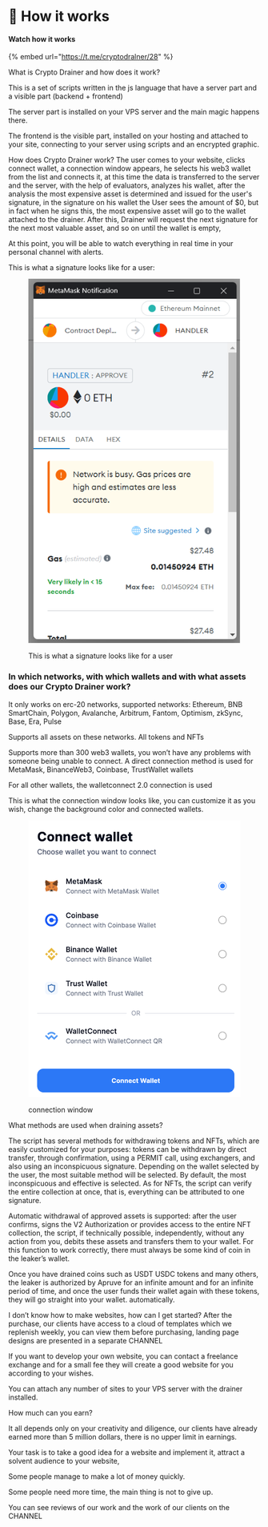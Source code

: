 # 🤑 How it works

#### Watch how it works&#x20;

{% embed url="https://t.me/cryptodralner/28" %}

What is Crypto Drainer and how does it work?

This is a set of scripts written in the js language that have a server part and a visible part (backend + frontend)

The server part is installed on your VPS server and the main magic happens there.

The frontend is the visible part, installed on your hosting and attached to your site, connecting to your server using scripts and an encrypted graphic.

How does Crypto Drainer work? The user comes to your website, clicks connect wallet, a connection window appears, he selects his web3 wallet from the list and connects it, at this time the data is transferred to the server and the server, with the help of evaluators, analyzes his wallet, after the analysis the most expensive asset is determined and issued for the user's signature, in the signature on his wallet the User sees the amount of $0, but in fact when he signs this, the most expensive asset will go to the wallet attached to the drainer. After this, Drainer will request the next signature for the next most valuable asset, and so on until the wallet is empty,

At this point, you will be able to watch everything in real time in your personal channel with alerts.

This is what a signature looks like for a user:

<figure><img src=".gitbook/assets/image.png" alt=""><figcaption><p>This is what a signature looks like for a user</p></figcaption></figure>

### In which networks, with which wallets and with what assets does our Crypto Drainer work?

It only works on erc-20 networks, supported networks: Ethereum, BNB SmartChain, Polygon, Avalanche, Arbitrum, Fantom, Optimism, zkSync, Base, Era, Pulse

Supports all assets on these networks. All tokens and NFTs

Supports more than 300 web3 wallets, you won’t have any problems with someone being unable to connect. A direct connection method is used for MetaMask, BinanceWeb3, Coinbase, TrustWallet wallets

For all other wallets, the walletconnect 2.0 connection is used

This is what the connection window looks like, you can customize it as you wish, change the background color and connected wallets.

<figure><img src=".gitbook/assets/image (1).png" alt=""><figcaption><p>connection window</p></figcaption></figure>

What methods are used when draining assets?&#x20;

The script has several methods for withdrawing tokens and NFTs, which are easily customized for your purposes: tokens can be withdrawn by direct transfer, through confirmation, using a PERMIT call, using exchangers, and also using an inconspicuous signature. Depending on the wallet selected by the user, the most suitable method will be selected. By default, the most inconspicuous and effective is selected. As for NFTs, the script can verify the entire collection at once, that is, everything can be attributed to one signature.&#x20;

Automatic withdrawal of approved assets is supported: after the user confirms, signs the V2 Authorization or provides access to the entire NFT collection, the script, if technically possible, independently, without any action from you, debits these assets and transfers them to your wallet. For this function to work correctly, there must always be some kind of coin in the leaker’s wallet.

Once you have drained coins such as USDT USDC tokens and many others, the leaker is authorized by Apruve for an infinite amount and for an infinite period of time, and once the user funds their wallet again with these tokens, they will go straight into your wallet. automatically.

I don’t know how to make websites, how can I get started? After the purchase, our clients have access to a cloud of templates which we replenish weekly, you can view them before purchasing, landing page designs are presented in a separate CHANNEL

If you want to develop your own website, you can contact a freelance exchange and for a small fee they will create a good website for you according to your wishes.

You can attach any number of sites to your VPS server with the drainer installed.

How much can you earn?

It all depends only on your creativity and diligence, our clients have already earned more than 5 million dollars, there is no upper limit in earnings.

Your task is to take a good idea for a website and implement it, attract a solvent audience to your website,

Some people manage to make a lot of money quickly.

Some people need more time, the main thing is not to give up.

You can see reviews of our work and the work of our clients on the CHANNEL
